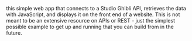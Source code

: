  this simple web app that connects to a Studio Ghibli API, retrieves the data with JavaScript, and displays it on the front end of a website. This is not meant to be an extensive resource on APIs or REST - just the simplest possible example to get up and running that you can build from in the future.